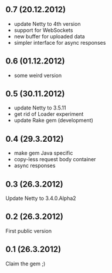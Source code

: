 ## 0.7 (20.12.2012)

* update Netty to 4th version
* support for WebSockets
* new buffer for uploaded data
* simpler interface for async responses

## 0.6 (01.12.2012)

* some weird version

## 0.5 (30.11.2012)

* update Netty to 3.5.11
* get rid of Loader experiment
* update Rake gem (development)

## 0.4 (29.3.2012)

* make gem Java specific
* copy-less request body container
* async responses

## 0.3 (26.3.2012)

Update Netty to 3.4.0.Alpha2

## 0.2 (26.3.2012)

First public version

## 0.1 (26.3.2012)

Claim the gem ;)